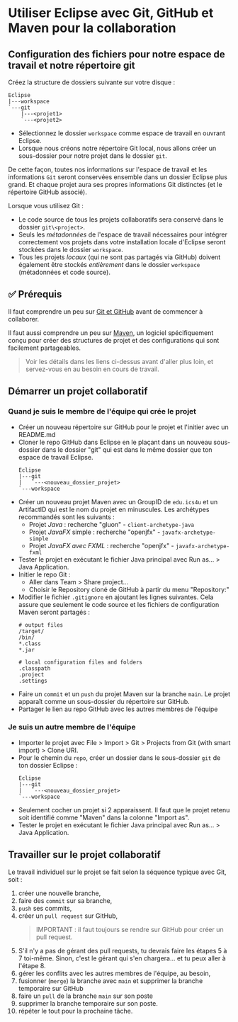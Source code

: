 # Utiliser Eclipse avec Git, GitHub et Maven pour la collaboration

## Configuration des fichiers pour notre espace de travail et notre répertoire git

Créez la structure de dossiers suivante sur votre disque :

    Eclipse
    |---workspace
    `---git
        |---<projet1>
        `---<projet2>

* Sélectionnez le dossier `workspace` comme espace de travail en ouvrant Eclipse.
* Lorsque nous créons notre répertoire Git local, nous allons créer un sous-dossier pour notre projet dans le dossier `git`.

De cette façon, toutes nos informations sur l'espace de travail et les informations `Git` seront conservées ensemble dans un dossier Eclipse plus grand. Et chaque projet aura ses propres informations Git distinctes (et le répertoire GitHub associé).

Lorsque vous utilisez Git :

* Le code source de tous les projets collaboratifs sera conservé dans le dossier `git\<project>`.
* Seuls les *métadonnées* de l'espace de travail nécessaires pour intégrer correctement vos projets dans votre installation locale d'Eclipse seront stockées dans le dossier `workspace`.
* Tous les projets *locaux* (qui ne sont pas partagés via GitHub) doivent également être stockés *entièrement* dans le dossier `workspace` (métadonnées et code source).

## ✅ Prérequis

Il faut comprendre un peu sur [Git et GitHub](Git.md) avant de commencer à collaborer.

Il faut aussi comprendre un peu sur [Maven](Maven.md), un logiciel spécifiquement conçu pour créer des structures de projet et des configurations qui sont facilement partageables.

>Voir les détails dans les liens ci-dessus avant d'aller plus loin, et servez-vous en au besoin en cours de travail.

## Démarrer un projet collaboratif

### Quand je suis le membre de l'équipe qui crée le projet

* Créer un nouveau répertoire sur GitHub pour le projet et l'initier avec un README.md
* Cloner le repo GitHub dans Eclipse en le plaçant dans un nouveau sous-dossier dans le dossier "git" qui est dans le même dossier que ton espace de travail Eclipse.
  ```
  Eclipse
  |---git
  |   `---<nouveau_dossier_projet>
  `---workspace
  ```
* Créer un nouveau projet Maven avec un GroupID de `edu.ics4u` et un ArtifactID qui est le nom du projet en minuscules. Les archétypes recommandés sont les suivants :
  * Projet *Java* : recherche "gluon" - `client-archetype-java`
  * Projet *JavaFX* simple : recherche "openjfx" - `javafx-archetype-simple`
  * Projet *JavaFX avec FXML* : recherche "openjfx" - `javafx-archetype-fxml`
* Tester le projet en exécutant le fichier Java principal avec Run as… > Java Application.
* Initier le repo Git :
  * Aller dans Team > Share project...
  * Choisir le Repository cloné de GitHub à partir du menu "Repository:"
* Modifier le fichier `.gitignore` en ajoutant les lignes suivantes. Cela assure que seulement le code source et les fichiers de configuration Maven seront partagés :
  ```
  # output files
  /target/
  /bin/
  *.class
  *.jar
  
  # local configuration files and folders
  .classpath
  .project
  .settings
  ```
* Faire un `commit` et un `push` du projet Maven sur la branche `main`. Le projet apparaît comme un sous-dossier du répertoire sur GitHub.
* Partager le lien au repo GitHub avec les autres membres de l'équipe

### Je suis un autre membre de l'équipe

* Importer le projet avec File > Import > Git > Projects from Git (with smart import) > Clone URI.
* Pour le chemin du `repo`, créer un dossier dans le sous-dossier `git` de ton dossier Eclipse :
    ```
    Eclipse
    |---git
    |   `---<nouveau_dossier_projet>
    `---workspace
    ```
* Seulement cocher un projet si 2 apparaissent. Il faut que le projet retenu soit identifié comme "Maven" dans la colonne "Import as".
* Tester le projet en exécutant le fichier Java principal avec Run as… > Java Application.

## Travailler sur le projet collaboratif
Le travail individuel sur le projet se fait selon la séquence typique avec Git, soit : 
1. créer une nouvelle branche, 
2. faire des `commit` sur sa branche, 
3. `push` ses commits, 
4. créer un `pull request` sur GitHub, 
    >IMPORTANT : il faut toujours se rendre sur GitHub pour créer un pull request.
5. S'il n'y a pas de gérant des pull requests, tu devrais faire les étapes 5 à 7 toi-même. Sinon, c'est le gérant qui s'en chargera… et tu peux aller à l'étape 8. 
6. gérer les conflits avec les autres membres de l'équipe, au besoin,
7. fusionner (`merge`) la branche avec `main` et supprimer la branche temporaire sur GitHub
9. faire un `pull` de la branche `main` sur son poste
10. supprimer la branche temporaire sur son poste.
11. répéter le tout pour la prochaine tâche.
